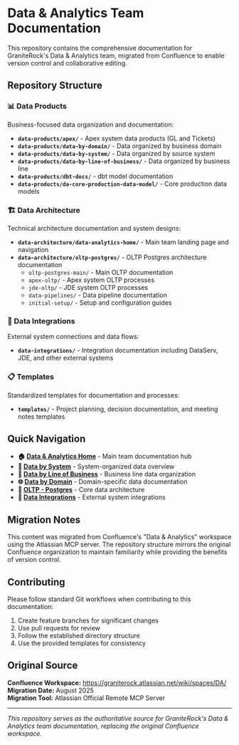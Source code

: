 # Data & Analytics Team Documentation

This repository contains the comprehensive documentation for GraniteRock's Data & Analytics team, migrated from Confluence to enable version control and collaborative editing.

## Repository Structure

### 📊 Data Products
Business-focused data organization and documentation:
- **`data-products/apex/`** - Apex system data products (GL and Tickets)
- **`data-products/data-by-domain/`** - Data organized by business domain
- **`data-products/data-by-system/`** - Data organized by source system
- **`data-products/data-by-line-of-business/`** - Data organized by business line
- **`data-products/dbt-docs/`** - dbt model documentation
- **`data-products/da-core-production-data-model/`** - Core production data models

### 🏗️ Data Architecture
Technical architecture documentation and system designs:
- **`data-architecture/data-analytics-home/`** - Main team landing page and navigation
- **`data-architecture/oltp-postgres/`** - OLTP Postgres architecture documentation
  - `oltp-postgres-main/` - Main OLTP documentation
  - `apex-oltp/` - Apex system OLTP processes
  - `jde-oltp/` - JDE system OLTP processes  
  - `data-pipelines/` - Data pipeline documentation
  - `initial-setup/` - Setup and configuration guides

### 🔗 Data Integrations
External system connections and data flows:
- **`data-integrations/`** - Integration documentation including DataServ, JDE, and other external systems

### 📋 Templates
Standardized templates for documentation and processes:
- **`templates/`** - Project planning, decision documentation, and meeting notes templates

## Quick Navigation

- **🏠 [Data & Analytics Home](data-architecture/data-analytics-home/README.md)** - Main team documentation hub
- **🎯 [Data by System](data-products/data-by-system/README.md)** - System-organized data overview
- **🏢 [Data by Line of Business](data-products/data-by-line-of-business/README.md)** - Business line data organization
- **🌐 [Data by Domain](data-products/data-by-domain/README.md)** - Domain-specific data documentation
- **🔧 [OLTP - Postgres](data-architecture/oltp-postgres/oltp-postgres-main/README.md)** - Core data architecture
- **🔌 [Data Integrations](data-integrations/dataserv-integration.md)** - External system integrations

## Migration Notes

This content was migrated from Confluence's "Data & Analytics" workspace using the Atlassian MCP server. The repository structure mirrors the original Confluence organization to maintain familiarity while providing the benefits of version control.

## Contributing

Please follow standard Git workflows when contributing to this documentation:

1. Create feature branches for significant changes
2. Use pull requests for review
3. Follow the established directory structure
4. Use the provided templates for consistency

## Original Source

**Confluence Workspace:** https://graniterock.atlassian.net/wiki/spaces/DA/  
**Migration Date:** August 2025  
**Migration Tool:** Atlassian Official Remote MCP Server

---

*This repository serves as the authoritative source for GraniteRock's Data & Analytics team documentation, replacing the original Confluence workspace.*